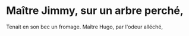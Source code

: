 # Maître Jimmy, sur un arbre perché,
Tenait en son bec un fromage.
Maître Hugo, par l'odeur alléché,
